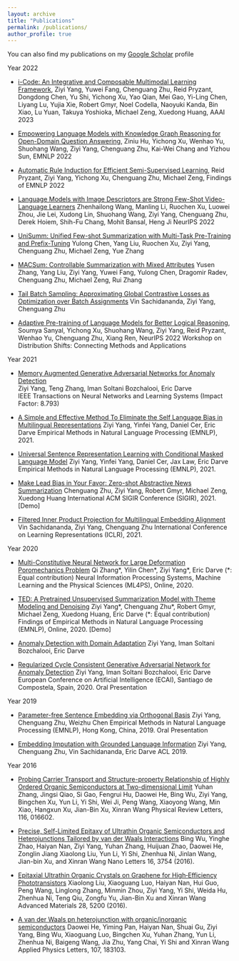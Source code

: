 ```yaml
---
layout: archive
title: "Publications"
permalink: /publications/
author_profile: true
---
```


You can also find my publications on my [Google Scholar](https://scholar.google.com/citations?user=JkyLIM0AAAAJ&hl=en) profile

Year 2022

* [i-Code: An Integrative and Composable Multimodal Learning Framework](https://arxiv.org/abs/2205.01818), Ziyi Yang, Yuwei Fang, Chenguang Zhu, Reid Pryzant, Dongdong Chen, Yu Shi, Yichong Xu, Yao Qian, Mei Gao, Yi-Ling Chen, Liyang Lu, Yujia Xie, Robert Gmyr, Noel Codella, Naoyuki Kanda, Bin Xiao, Lu Yuan, Takuya Yoshioka, Michael Zeng, Xuedong Huang, AAAI 2023

* [Empowering Language Models with Knowledge Graph Reasoning for Open-Domain Question Answering](https://arxiv.org/abs/2211.08380), Ziniu Hu, Yichong Xu, Wenhao Yu, Shuohang Wang, Ziyi Yang, Chenguang Zhu, Kai-Wei Chang and Yizhou Sun, EMNLP 2022

* [Automatic Rule Induction for Efficient Semi-Supervised Learning](https://arxiv.org/abs/2205.09067), Reid Pryzant, Ziyi Yang, Yichong Xu, Chenguang Zhu, Michael Zeng, Findings of EMNLP 2022

* [Language Models with Image Descriptors are Strong Few-Shot Video-Language Learners](https://arxiv.org/abs/2205.10747)
Zhenhailong Wang, Manling Li, Ruochen Xu, Luowei Zhou, Jie Lei, Xudong Lin, Shuohang Wang, Ziyi Yang, Chenguang Zhu, Derek Hoiem, Shih-Fu Chang, Mohit Bansal, Heng Ji
NeurIPS 2022

* [UniSumm: Unified Few-shot Summarization with Multi-Task Pre-Training and Prefix-Tuning](https://arxiv.org/abs/2211.09783)
Yulong Chen, Yang Liu, Ruochen Xu, Ziyi Yang, Chenguang Zhu, Michael Zeng, Yue Zhang

* [MACSum: Controllable Summarization with Mixed Attributes](https://arxiv.org/abs/2211.05041)
Yusen Zhang, Yang Liu, Ziyi Yang, Yuwei Fang, Yulong Chen, Dragomir Radev, Chenguang Zhu, Michael Zeng, Rui Zhang

* [Tail Batch Sampling: Approximating Global Contrastive Losses as Optimization over Batch Assignments](https://arxiv.org/abs/2210.12874) Vin Sachidananda, Ziyi Yang, Chenguang Zhu

* [Adaptive Pre-training of Language Models for Better Logical Reasoning](https://openreview.net/forum?id=SWlp1gdlmd), Soumya Sanyal, Yichong Xu, Shuohang Wang, Ziyi Yang, Reid Pryzant, Wenhao Yu, Chenguang Zhu, Xiang Ren, NeurIPS 2022 Workshop on Distribution Shifts: Connecting Methods and Applications

Year 2021

* [Memory Augmented Generative Adversarial Networks for Anomaly Detection](https://ieeexplore.ieee.org/document/9664442) <br />
Ziyi Yang, Teng Zhang, Iman Soltani Bozchalooi, Eric Darve <br />
IEEE Transactions on Neural Networks and Learning Systems (Impact Factor: 8.793)

* [A Simple and Effective Method To Eliminate the Self Language Bias in Multilingual Representations](https://arxiv.org/abs/2109.04727)
Ziyi Yang, Yinfei Yang, Daniel Cer, Eric Darve
Empirical Methods in Natural Language Processing (EMNLP), 2021.

* [Universal Sentence Representation Learning with Conditional Masked Language Model](https://arxiv.org/abs/2012.14388)
Ziyi Yang, Yinfei Yang, Daniel Cer, Jax Law, Eric Darve
Empirical Methods in Natural Language Processing (EMNLP), 2021.

* [Make Lead Bias in Your Favor: Zero-shot Abstractive News Summarization](https://arxiv.org/pdf/1912.11602.pdf)
Chenguang Zhu, Ziyi Yang, Robert Gmyr, Michael Zeng, Xuedong Huang
International ACM SIGIR Conference (SIGIR), 2021.
[Demo]

* [Filtered Inner Product Projection for Multilingual Embedding Alignment](https://openreview.net/forum?id=A2gNouoXE7)
Vin Sachidananda, Ziyi Yang, Chenguang Zhu
International Conference on Learning Representations (ICLR), 2021.

Year 2020

* [Multi-Constitutive Neural Network for Large Deformation Poromechanics Problem](https://arxiv.org/pdf/2010.15549.pdf)
Qi Zhang*, Yilin Chen*, Ziyi Yang*, Eric Darve
(*: Equal contribution)
Neural Information Processing Systems, Machine Learning and the Physical Sciences (ML4PS), Online, 2020.

* [TED: A Pretrained Unsupervised Summarization Model with Theme Modeling and Denoising](https://arxiv.org/pdf/2001.00725.pdf)
Ziyi Yang*, Chenguang Zhu*, Robert Gmyr, Michael Zeng, Xuedong Huang, Eric Darve
(*: Equal contribution)
Findings of Empirical Methods in Natural Language Processing (EMNLP), Online, 2020.
[Demo]

* [Anomaly Detection with Domain Adaptation](https://arxiv.org/pdf/2006.03689.pdf)
Ziyi Yang, Iman Soltani Bozchalooi, Eric Darve

* [Regularized Cycle Consistent Generative Adversarial Network for Anomaly Detection](https://arxiv.org/pdf/2001.06591.pdf)
Ziyi Yang, Iman Soltani Bozchalooi, Eric Darve
European Conference on Artificial Intelligence (ECAI), Santiago de Compostela, Spain, 2020.
Oral Presentation

Year 2019

* [Parameter-free Sentence Embedding via Orthogonal Basis](https://arxiv.org/pdf/1810.00438.pdf)
Ziyi Yang, Chenguang Zhu, Weizhu Chen
Empirical Methods in Natural Language Processing (EMNLP), Hong Kong, China, 2019.
Oral Presentation

* [Embedding Imputation with Grounded Language Information](https://aclanthology.org/P19-1326/)
Ziyi Yang, Chenguang Zhu, Vin Sachidananda, Eric Darve
ACL 2019.

Year 2016

* [Probing Carrier Transport and Structure-property Relationship of Highly Ordered Organic Semiconductors at Two-dimensional Limit](https://journals.aps.org/prl/abstract/10.1103/PhysRevLett.116.016602)
Yuhan Zhang, Jingsi Qiao, Si Gao, Fengrui Hu, Daowei He, Bing Wu, Ziyi Yang, Bingchen Xu, Yun Li,
Yi Shi, Wei Ji, Peng Wang, Xiaoyong Wang, Min Xiao, Hangxun Xu, Jian-Bin Xu, Xinran Wang
Physical Review Letters, 116, 016602.

* [Precise, Self-Limited Epitaxy of Ultrathin Organic Semiconductors and Heterojunctions Tailored by van der Waals Interactions](https://pubs.acs.org/doi/abs/10.1021/acs.nanolett.6b01108)
Bing Wu, Yinghe Zhao, Haiyan Nan, Ziyi Yang, Yuhan Zhang, Huijuan Zhao, Daowei He, Zonglin Jiang
Xiaolong Liu, Yun Li, Yi Shi, Zhenhua Ni, Jinlan Wang, Jian-bin Xu, and Xinran Wang
Nano Letters 16, 3754 (2016).

* [Epitaxial Ultrathin Organic Crystals on Graphene for High‐Efficiency Phototransistors](https://onlinelibrary.wiley.com/doi/full/10.1002/adma.201600400)
Xiaolong Liu, Xiaoguang Luo, Haiyan Nan, Hui Guo, Peng Wang, Linglong Zhang, Minmin Zhou, Ziyi Yang,
Yi Shi, Weida Hu, Zhenhua Ni, Teng Qiu, Zongfu Yu, Jian-Bin Xu and Xinran Wang
Advanced Materials 28, 5200 (2016).

* [A van der Waals pn heterojunction with organic/inorganic semiconductors](https://aip.scitation.org/doi/10.1063/1.4935028)
Daowei He, Yiming Pan, Haiyan Nan, Shuai Gu, Ziyi Yang, Bing Wu, Xiaoguang Luo, Bingchen Xu,
Yuhan Zhang, Yun Li, Zhenhua Ni, Baigeng Wang, Jia Zhu, Yang Chai, Yi Shi and Xinran Wang
Applied Physics Letters, 107, 183103.
